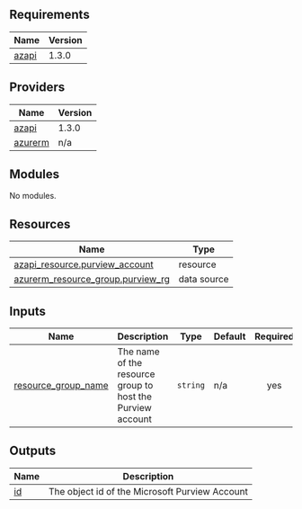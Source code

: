 <!-- BEGIN_TF_DOCS -->
## Requirements

| Name | Version |
|------|---------|
| <a name="requirement_azapi"></a> [azapi](#requirement\_azapi) | 1.3.0 |

## Providers

| Name | Version |
|------|---------|
| <a name="provider_azapi"></a> [azapi](#provider\_azapi) | 1.3.0 |
| <a name="provider_azurerm"></a> [azurerm](#provider\_azurerm) | n/a |

## Modules

No modules.

## Resources

| Name | Type |
|------|------|
| [azapi_resource.purview_account](https://registry.terraform.io/providers/Azure/azapi/1.3.0/docs/resources/resource) | resource |
| [azurerm_resource_group.purview_rg](https://registry.terraform.io/providers/hashicorp/azurerm/latest/docs/data-sources/resource_group) | data source |

## Inputs

| Name | Description | Type | Default | Required |
|------|-------------|------|---------|:--------:|
| <a name="input_resource_group_name"></a> [resource\_group\_name](#input\_resource\_group\_name) | The name of the resource group to host the Purview account | `string` | n/a | yes |

## Outputs

| Name | Description |
|------|-------------|
| <a name="output_id"></a> [id](#output\_id) | The object id of the Microsoft Purview Account |
<!-- END_TF_DOCS -->